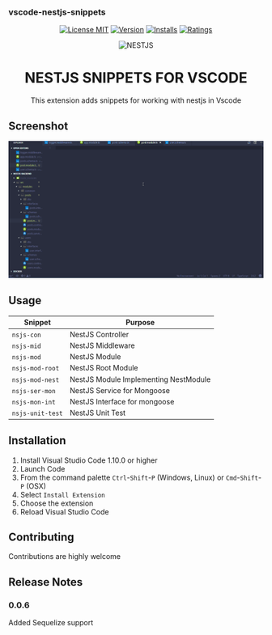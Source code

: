 ### vscode-nestjs-snippets

<p align="center">
<a title="License MIT" href="https://opensource.org/licenses/MIT"><img src="https://img.shields.io/badge/License-MIT-brightgreen.svg" alt="License MIT" /></a>
<a title="Version" href="https://marketplace.visualstudio.com/items?itemName=ashinzekene.nestjs"><img src="https://vsmarketplacebadge.apphb.com/version-short/ashinzekene.nestjs.svg" alt="Version" /></a>
<a title="Installs" href="https://marketplace.visualstudio.com/items?itemName=ashinzekene.nestjs"><img src="https://vsmarketplacebadge.apphb.com/installs/ashinzekene.nestjs.svg" alt="Installs" /></a>
<a title="Ratings" href="https://marketplace.visualstudio.com/items?itemName=ashinzekene.nestjs"><img src="https://vsmarketplacebadge.apphb.com/rating/ashinzekene.nestjs.svg" alt="Ratings" /></a>
</p>

<p align="center">
  <img src="https://github.com/ashinzekene/vscode-nestjs-snippets/blob/master/nestjs.jpg" alt="NESTJS" />
  <h1 align="center">NESTJS SNIPPETS FOR VSCODE</h1>
  <p align="center">This extension adds snippets for working with nestjs in Vscode</p>
</p>


## Screenshot

![Usage](img.gif)

## Usage


| Snippet                      | Purpose                                   |
|------------------------------|--------------------------------------     |
| `nsjs-con`                   | NestJS Controller                         |
| `nsjs-mid`                   | NestJS Middleware                         |
| `nsjs-mod`                   | NestJS Module                             |
| `nsjs-mod-root`              | NestJS Root Module                        |
| `nsjs-mod-nest`              | NestJS Module Implementing NestModule     |
| `nsjs-ser-mon`               | NestJS Service for Mongoose               |
| `nsjs-mon-int`               | NestJS Interface for mongoose             |
| `nsjs-unit-test`             | NestJS Unit Test                          |


## Installation

1. Install Visual Studio Code 1.10.0 or higher
1. Launch Code
1. From the command palette `Ctrl`-`Shift`-`P` (Windows, Linux) or `Cmd`-`Shift`-`P` (OSX)
1. Select `Install Extension`
1. Choose the extension
1. Reload Visual Studio Code

## Contributing

Contributions are highly welcome

## Release Notes

### 0.0.6
Added Sequelize support